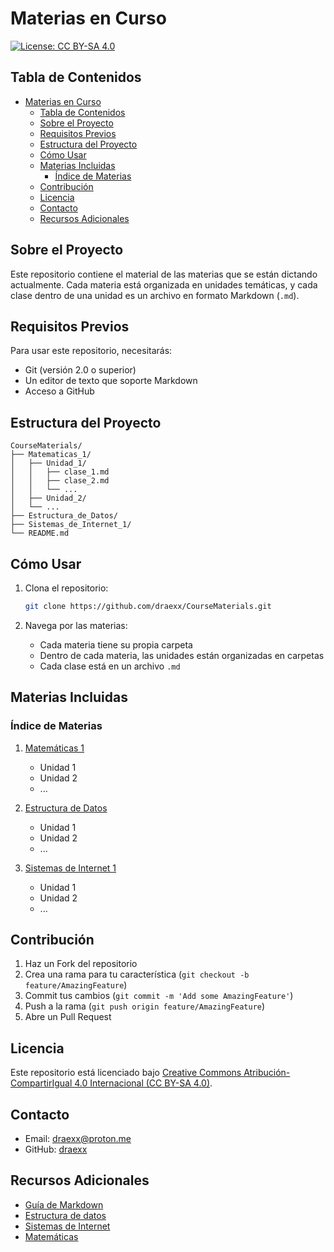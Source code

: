 # Materias en Curso

[![License: CC BY-SA 4.0](https://img.shields.io/badge/License-CC%20BY--SA%204.0-lightgrey.svg)](https://creativecommons.org/licenses/by-sa/4.0/deed.es)

## Tabla de Contenidos

- [Materias en Curso](#materias-en-curso)
  - [Tabla de Contenidos](#tabla-de-contenidos)
  - [Sobre el Proyecto](#sobre-el-proyecto)
  - [Requisitos Previos](#requisitos-previos)
  - [Estructura del Proyecto](#estructura-del-proyecto)
  - [Cómo Usar](#cómo-usar)
  - [Materias Incluidas](#materias-incluidas)
    - [Índice de Materias](#índice-de-materias)
  - [Contribución](#contribución)
  - [Licencia](#licencia)
  - [Contacto](#contacto)
  - [Recursos Adicionales](#recursos-adicionales)

## Sobre el Proyecto

Este repositorio contiene el material de las materias que se están dictando actualmente. Cada materia está organizada en unidades temáticas, y cada clase dentro de una unidad es un archivo en formato Markdown (`.md`).

## Requisitos Previos

Para usar este repositorio, necesitarás:

- Git (versión 2.0 o superior)
- Un editor de texto que soporte Markdown
- Acceso a GitHub

## Estructura del Proyecto

```
CourseMaterials/
├── Matematicas_1/
│   ├── Unidad_1/
│   │   ├── clase_1.md
│   │   ├── clase_2.md
│   │   └── ...
│   ├── Unidad_2/
│   └── ...
├── Estructura_de_Datos/
├── Sistemas_de_Internet_1/
└── README.md
```

## Cómo Usar

1. Clona el repositorio:
   ```bash
   git clone https://github.com/draexx/CourseMaterials.git
   ```

2. Navega por las materias:
   - Cada materia tiene su propia carpeta
   - Dentro de cada materia, las unidades están organizadas en carpetas
   - Cada clase está en un archivo `.md`

## Materias Incluidas

### Índice de Materias

1. [Matemáticas 1](./Matematicas_1)
   - Unidad 1
   - Unidad 2
   - ...

2. [Estructura de Datos](./Estructura_de_Datos)
   - Unidad 1
   - Unidad 2
   - ...

3. [Sistemas de Internet 1](./Sistemas_de_Internet_1)
   - Unidad 1
   - Unidad 2
   - ...

## Contribución

1. Haz un Fork del repositorio
2. Crea una rama para tu característica (`git checkout -b feature/AmazingFeature`)
3. Commit tus cambios (`git commit -m 'Add some AmazingFeature'`)
4. Push a la rama (`git push origin feature/AmazingFeature`)
5. Abre un Pull Request

## Licencia

Este repositorio está licenciado bajo [Creative Commons Atribución-CompartirIgual 4.0 Internacional (CC BY-SA 4.0)](https://creativecommons.org/licenses/by-sa/4.0/deed.es).

## Contacto

- Email: draexx@proton.me
- GitHub: [draexx](https://github.com/draexx)

## Recursos Adicionales

- [Guía de Markdown](https://guides.github.com/features/mastering-markdown/)
- [Estructura de datos](https://es.wikipedia.org/wiki/Estructura_de_datos)
- [Sistemas de Internet](https://es.wikipedia.org/wiki/Internet)
- [Matemáticas](https://es.wikipedia.org/wiki/Matem%C3%A1ticas)